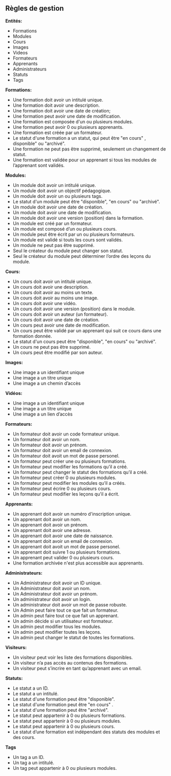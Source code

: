 ## Règles de gestion

**Entités:**

- Formations
- Modules
- Cours
- Images
- Videos
- Formateurs
- Apprenants
- Administrateurs
- Statuts
- Tags

**Formations:**

- Une formation doit avoir un intitulé unique.
- Une formation doit avoir une description.
- Une formation doit avoir une date de création;
- Une formation peut avoir une date de modification.
- Une formation est composée d'un ou plusieurs modules.
- Une formation peut avoir 0 ou plusieurs apprenants.
- Une formation est créée par un formateur.
- Le statut d'une formation a un statut, qui peut être "en cours" , disponible" ou "archivé".
- Une formation ne peut pas être supprimé, seulement un changement de statut.
- Une formation est validée pour un apprenant si tous les modules de l’apprenant sont validés.

**Modules:**

- Un module doit avoir un intitulé unique.
- Un module doit avoir un objectif pédagogique.
- Un module doit avoir un ou plusieurs tags.
- Le statut d'un module peut être "disponible", "en cours" ou "archivé".
- Un module doit avoir une date de création.
- Un module doit avoir une date de modification.
- Un module doit avoir une version (position) dans la formation.
- Un module est créé par un formateur.
- Un module est composé d’un ou plusieurs cours.
- Un module peut être écrit par un ou plusieurs formateurs.
- Un module est validé si touts les cours sont validés.
- Un module ne peut pas être supprimé.
- Seul le créateur du module peut changer son statut.
- Seul le créateur du module peut déterminer l’ordre des leçons du module.

**Cours:**

- Un cours doit avoir un intitulé unique.
- Un cours doit avoir une description.
- Un cours doit avoir au moins un texte.
- Un cours doit avoir au moins une image.
- Un cours doit avoir une vidéo.
- Un cours doit avoir une version (position) dans le module.
- Un cours doit avoir un auteur (un formateur).
- Un cours doit avoir une date de création.
- Un cours peut avoir une date de modification.
- Un cours peut être validé par un apprenant qui suit ce cours dans une formation donnée.
- Le statut d'un cours peut être "disponible", "en cours" ou "archivé".
- Un cours ne peut pas être supprimé.
- Un cours peut être modifié par son auteur.

**Images:** 

- Une image a un identifiant unique
- Une image a un titre unique
- Une image a un chemin d’accès

**Vidéos:**

- Une image a un identifiant unique
- Une image a un titre unique
- Une image a un lien d’accès

**Formateurs:**

- Un formateur doit avoir un code formateur unique.
- Un formateur doit avoir un nom.
- Un formateur doit avoir un prénom.
- Un formateur doit avoir un email de connexion.
- Un formateur doit avoit un mot de passe personel.
- Un formateur peut créer une ou plusieurs formations.
- Un formateur peut modifier les formations qu’il a créé.
- Un formateur peut changer le statut des formations qu’il a créé.
- Un formateur peut créer 0 ou plusieurs modules.
- Un formateur peut modifier les modules qu’il a créés.
- Un formateur peut écrire 0 ou plusieurs cours.
- Un formateur peut modifier les leçons qu’il a écrit.

**Apprenants:**

- Un apprenant doit avoir un numéro d'inscription unique.
- Un apprenant doit avoir un nom.
- Un apprenant doit avoir un prénom.
- Un apprenant doit avoir une adresse.
- Un apprenant doit avoir une date de naissance.
- Un apprenant doit avoir un email de connexion.
- Un apprenant doit avoit un mot de passe personel.
- Un apprenant doit suivre 1 ou plusieurs formations.
- Un apprenant peut valider 0 ou plusieurs cours.
- Une formation archivée n'est plus accessible aux apprenants.

**Administrateurs:**

- Un Administrateur doit avoir un ID unique.
- Un Administrateur doit avoir un nom.
- Un Administrateur doit avoir un prénom.
- Un administrateur doit avoir un login.
- Un administrateur doit avoir un mot de passe robuste.
- Un Admin peut faire tout ce que fait un formateur.
- Un admin peut faire tout ce que fait  un apprenant.
- Un admin décide si un utilisateur est formateur.
- Un admin peut modifier tous les modules.
- Un admin peut modifier toutes les leçons.
- Un admin peut changer le statut de toutes les formations.

**Visiteurs:**

- Un visiteur peut voir les liste des formations disponibles.
- Un visiteur n’a pas accès au contenus des formations.
- Un visiteur peut s’incrire en tant qu’apprenant avec un email.

**Statuts:**

- Le statut a un ID.
- Le statut a un intitulé.
- Le statut d'une formation peut être "disponible".
- Le statut d'une formation peut être "en cours" .
- Le statut d'une formation peut être "archivé".
- Le statut peut appartenir à 0 ou plusieurs formations.
- Le statut peut appartenir à 0 ou plusieurs modules.
- Le statut peut appartenir à 0 ou plusieurs cours.
- Le statut d’une formation est indépendant des statuts des modules et des cours.

**Tags**

- Un tag a un ID.
- Un tag a un intitulé.
- Un tag peut appartenir à 0 ou plusieurs modules.
